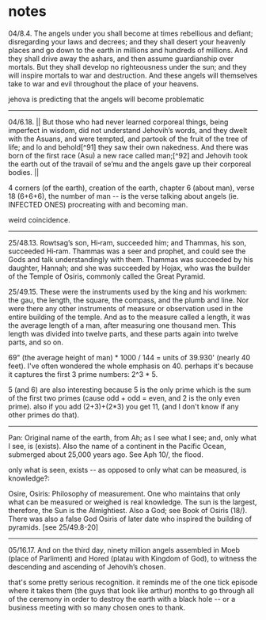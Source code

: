 # notes

04/8.4. The angels under you shall become at times rebellious and defiant; disregarding your laws and decrees; and they shall desert your heavenly places and go down to the earth in millions and hundreds of millions. And they shall drive away the ashars, and then assume guardianship over mortals. But they shall develop no righteousness under the sun; and they will inspire mortals to war and destruction. And these angels will themselves take to war and evil throughout the place of your heavens.

jehova is predicting that the angels will become problematic

---

04/6.18. || But those who had never learned corporeal things, being imperfect in wisdom, did not understand Jehovih’s words, and they dwelt with the Asuans, and were tempted, and partook of the fruit of the tree of life; and lo and behold[^91] they saw their own nakedness. And there was born of the first race (Asu) a new race called man;[^92] and Jehovih took the earth out of the travail of se’mu and the angels gave up their corporeal bodies. ||

4 corners (of the earth), creation of the earth, chapter 6 (about man), verse 18 (6+6+6), the number of man -- is the verse talking about angels (ie. INFECTED ONES) procreating with and becoming man.

weird coincidence.

---

25/48.13. Rowtsag’s son, Hi‑ram, succeeded him; and Thammas, his son, succeeded Hi‑ram. Thammas was a seer and prophet, and could see the Gods and talk understandingly with them. Thammas was succeeded by his daughter, Hannah; and she was succeeded by Hojax, who was the builder of the Temple of Osiris, commonly called the Great Pyramid.

25/49.15. These were the instruments used by the king and his workmen: the gau, the length, the square, the compass, and the plumb and line. Nor were there any other instruments of measure or observation used in the entire building of the temple. And as to the measure called a length, it was the average length of a man, after measuring one thousand men. This length was divided into twelve parts, and these parts again into twelve parts, and so on.

69" (the average height of man) * 1000 / 144 = units of 39.930' (nearly 40 feet). I've often wondered the whole emphasis on 40. perhaps it's because it captures the first 3 prime numbers: 2^3 * 5.

5 (and 6) are also interesting because 5 is the only prime which is the sum of the first two primes (cause odd + odd = even, and 2 is the only even prime). also if you add (2+3)+(2*3) you get 11, (and I don't know if any other primes do that).

---

Pan: Original name of the earth, from Ah; as I see what I see; and, only what I see, is (exists). Also the name of a continent in the Pacific Ocean, submerged about 25,000 years ago. See Aph 10/, the flood.

only what is seen, exists -- as opposed to only what can be measured, is knowledge?:

Osire, Osiris: Philosophy of measurement. One who maintains that only what can be measured or weighed is real knowledge. The sun is the largest, therefore, the Sun is the Almightiest. Also a God; see Book of Osiris (18/). There was also a false God Osiris of later date who inspired the building of pyramids. [see 25/49.8-20]

---

05/16.17. And on the third day, ninety million angels assembled in Moeb (place of Parliment) and Hored (platau with Kingdom of God), to witness the descending and ascending of Jehovih’s chosen.

that's some pretty serious recognition. it reminds me of the one tick episode where it takes them (the guys that look like arthur) months to go through all of the ceremony in order to destroy the earth with a black hole -- or a business meeting with so many chosen ones to thank.
